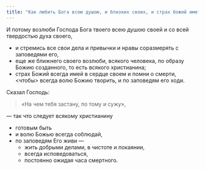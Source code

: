 ```yaml
---
title: "Как любить Бога всею душою, и близких своих, и страх божий иметь, и помнить о смертном часе"
---
```


И потому возлюби Господа Бога твоего всею душою своей и со всей твердостью духа своего,

* и стремись все свои дела и привычки и нравы соразмерять с заповедями его,
* еще же ближнего своего возлюби, всякого человека, по образу Божию созданного, то есть всякого христианина;
* страх Божий всегда имей в сердце своем и помни о смерти, <чтобы> всегда волю Божию творить, и по заповедям его ходи.

Сказал Господь:

> «На чем тебя застану, по тому и сужу»,

— так что следует всякому христианину

* готовым быть
* и волю Божью всегда соблюдай,
* по заповедям Его живи —
  * жить добрыми делами, в чистоте и покаянии,
  * всегда исповедоваться,
  * постоянно ожидая часа смертного.
